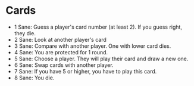 # Cards

* 1 Sane: Guess a player's card number (at least 2). If you guess right, they die.
* 2 Sane: Look at another player's card
* 3 Sane: Compare with another player. One with lower card dies.
* 4 Sane: You are protected for 1 round.
* 5 Sane: Choose a player. They will play their card and draw a new one.
* 6 Sane: Swap cards with another player.
* 7 Sane: If you have 5 or higher, you have to play this card.
* 8 Sane: You die.
